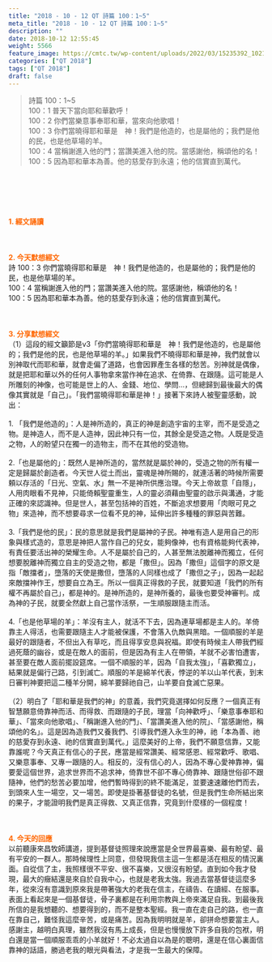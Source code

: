 ```yaml
---
title: "2018 - 10 - 12 QT 詩篇 100：1~5"
meta_title: "2018 - 10 - 12 QT 詩篇 100：1~5"
description: ""
date: 2018-10-12 12:55:45
weight: 5566
feature_image: https://cmtc.tw/wp-content/uploads/2022/03/15235392_10211799862337740_180693556567566654_o-1.webp
categories: ["QT 2018"]
tags: ["QT 2018"]
draft: false
---
```


<blockquote>詩篇 100：1~5<br />
100：1 普天下當向耶和華歡呼！<br />
100：2 你們當樂意事奉耶和華，當來向他歌唱！<br />
100：3 你們當曉得耶和華是　神！我們是他造的，也是屬他的；我們是他的民，也是他草場的羊。<br />
100：4 當稱謝進入他的門；當讚美進入他的院。當感謝他，稱頌他的名！<br />
100：5 因為耶和華本為善。他的慈愛存到永遠；他的信實直到萬代。</blockquote><br />
&nbsp;<br />
<br />
&nbsp;<br />
<br />
<span style="color: #ff6600;"><strong>1. </strong><strong>經文誦讀</strong></span><br />
<br />
<span style="color: #ff6600;"><strong> </strong></span><br />
<br />
<span style="color: #ff6600;"><strong>2. 今天默想</strong><strong>經文<br />
</strong></span>詩 100：3 你們當曉得耶和華是　神！我們是他造的，也是屬他的；我們是他的民，也是他草場的羊。<br />
100：4 當稱謝進入他的門；當讚美進入他的院。當感謝他，稱頌他的名！<br />
100：5 因為耶和華本為善。他的慈愛存到永遠；他的信實直到萬代。<br />
<br />
&nbsp;<br />
<br />
<span style="color: #ff6600;"><strong>3. 分享默想經文<br />
</strong></span>（1）這段的經文籲節是v3「你們當曉得耶和華是　神！我們是他造的，也是屬他的；我們是他的民，也是他草場的羊。」如果我們不曉得耶和華是神，我們就會以別神取代而耶和華，就會走偏了道路，也會因罪產生各樣的愁苦。別神就是偶像，就是把耶和華以外的任何人事物拿來當作神在追求、在倚靠、在跟隨。這可能是人所雕刻的神像，也可能是世上的人、金錢、地位、學問…，但總歸到最後最大的偶像其實就是「自己」。「我們當曉得耶和華是神！」接著下來詩人被聖靈感動，說出：<br />
<br />
1. 「我們是他造的」：人是神所造的，真正的神是創造宇宙的主宰，而不是受造之物。是神造人，而不是人造神，因此神只有一位，其餘全是受造之物。人既是受造之物，人的盼望只在獨一的造物主，而不在其他的受造物。<br />
<br />
2.「也是屬他的」：既然人是神所造的，當然就是屬於神的，受造之物的所有權一定是歸屬於創造者。今天世人從土而出，靈魂是神所賜的，就連活著的時候所需要頼以存活的「日光、空氣、水」無一不是神所供應治理。今天上帝故意「自隱」，人用肉眼看不見神，只能倚賴聖靈重生，人的靈必須藉由聖靈的啟示與溝通，才能正確的來認識神。但是世人，甚至包括神的百姓，不斷追求想要用「肉眼可見之物」來造神，而不想要尋求一位看不見的神，延伸出許多種種的罪惡與苦難。<br />
<br />
3.「我們是他的民」：民的意思就是我們是屬神的子民。神唯有造人是用自己的形象與樣式造的，意思是神把人當作自己的兒女，能夠像神，也有資格能夠代表神，有責任要活出神的榮耀生命。人不是屬於自己的，人甚至無法脫離神而獨立，任何想要脫離神而獨立自主的受造之物，都是「撒但」。因為「撒但」這個字的原文是指「敵擋者」，墮落的天使是撒但，墮落的人同樣也成了「撒但之子」，因為一起起來敵擋神作王，想要自立為王。所以一個真正得救的子民，就要知道「我們的所有權不再屬於自己」，都是神的。是神所造的，是神所養的，最後也要受神審判。成為神的子民，就要全然獻上自己當作活祭，一生順服跟隨主而活。<br />
<br />
4.「也是他草場的羊」：羊沒有主人，就活不下去，因為連草場都是主人的。羊倚靠主人得活，也需要跟隨主人才能被保護，不會落入仇敵與黑暗。一個順服的羊是最好的跟隨者，不但出入有草吃，而且得享安息與祝福。即使有時候主人帶我們經過死蔭的幽谷，或是在敵人的面前，但是因為有主人在帶領，羊就不必害怕遭害，甚至要在敵人面前擺設筵席。一個不順服的羊，因為「自我太強」，「喜歡獨立」，結果就是偏行己路，引到滅亡。順服的羊是綿羊代表，悖逆的羊以山羊代表，到末日審判神要把這二種羊分開，綿羊要歸祂自己，山羊要自食滅亡惡果。<br />
<br />
（2）明白了「耶和華是我們的神」的意義，我們究竟選擇如何反應？一個真正有智慧願意倚靠神而活、而得救、而跟隨的子民，理當「向神歡呼」、「樂意事奉耶和華」、「當來向他歌唱」、「稱謝進入他的門」、「當讚美進入他的院」、「當感謝他，稱頌他的名」。這是因為造我們又養我們、引導我們進入永生的神，祂「本為善、祂的慈愛存到永遠、祂的信實直到萬代。」這麼美好的上帝，我們不願意信靠，又能靠誰呢？今天真正有信心的子民，應當是經常讚美、經常感恩、經常歡呼、歌唱、又樂意事奉、又專一跟隨的人。相反的，沒有信心的人，因為不專心愛神靠神，偏要愛這個世界，追求世界而不追求神，倚靠世不卻不專心倚靠神、跟隨世俗卻不跟隨神，他們的愁苦必要加增，他們暫時得到的終不能滿足，並要速速離他們而去，到頭來人生一場空，又一場苦。即使是掛著基督徒的名號，但是我們生命所結出來的果子，才能證明我們是真正得救、又真正信靠，究竟到什麼樣的一個程度！<br />
<br />
&nbsp;<br />
<br />
<span style="color: #ff6600;"><strong>4. 今天的回應<br />
</strong></span>以前聽康來昌牧師講道，提到基督徒照理來說應當是全世界最喜樂、最有盼望、最有平安的一群人。那時候理性上同意，但發現我信主這一生都是活在相反的情況裏面。自從信了主，我照樣很不平安、很不喜樂，又很沒有盼望。直到如今我才發現，最大的癥結還是來自於自我中心，也就是老我太強。我過去當基督徒這麼多年，從來沒有意識到原來我是帶著強大的老我在信主，在禱告、在讀經、在服事。表面上看起來是一個基督徒，骨子裏都是在利用宗教與上帝來滿足自我。到最後我所信的是我想聽的、想要得到的，而不是整本聖經。我一直在走自己的路，也一直在靠自己，難怪我這麼辛苦，或是痛苦。因為我明明就是羊，卻拼命想要當主人。感謝主，越明白真理，雖然我沒有馬上成長，但是也慢慢放下許多自我的包袱，明白還是當一個順服乖乖的小羊就好！不必太過自以為是的聰明，還是在信心裏面信靠神的話語，勝過老我的眼光與看法，才是我一生最大的保障。
        